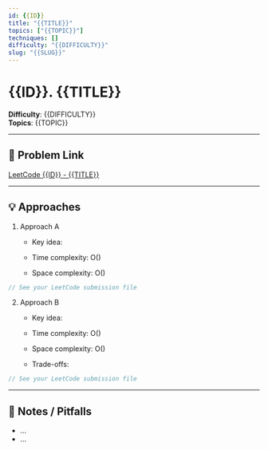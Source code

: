 ```yaml
---
id: {{ID}}
title: "{{TITLE}}"
topics: ["{{TOPIC}}"]        
techniques: []               
difficulty: "{{DIFFICULTY}}"
slug: "{{SLUG}}"
---
```


# {{ID}}. {{TITLE}}

**Difficulty**: {{DIFFICULTY}}  
**Topics**: {{TOPIC}}  

---

## 🧩 Problem Link
[LeetCode {{ID}} - {{TITLE}}](https://leetcode.com/problems/{{SLUG}}/)

---

## 💡 Approaches
1. Approach A
   - Key idea:
  
   - Time  complexity: O()
   - Space complexity: O()
```cpp
// See your LeetCode submission file
```

2. Approach B
   - Key idea:
  
   - Time  complexity: O()
   - Space complexity: O()
  
   - Trade-offs:
```cpp
// See your LeetCode submission file
```
---

## 📝 Notes / Pitfalls
- …
- …
